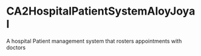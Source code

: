 # CA2HospitalPatientSystemAloyJoyal
A hospital Patient management system that rosters appointments with doctors 
